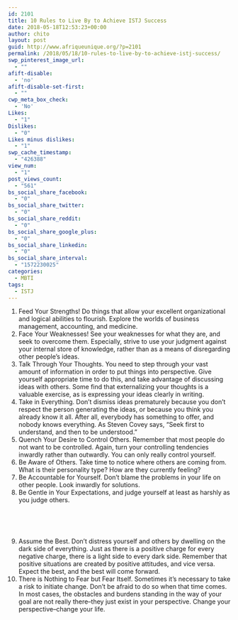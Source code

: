 ```yaml
---
id: 2101
title: 10 Rules to Live By to Achieve ISTJ Success
date: 2018-05-18T12:53:23+00:00
author: chito
layout: post
guid: http://www.afriqueunique.org/?p=2101
permalink: /2018/05/18/10-rules-to-live-by-to-achieve-istj-success/
swp_pinterest_image_url:
  - ""
afift-disable:
  - 'no'
afift-disable-set-first:
  - ""
cwp_meta_box_check:
  - 'No'
Likes:
  - "1"
Dislikes:
  - "0"
Likes minus dislikes:
  - "1"
swp_cache_timestamp:
  - "426388"
view_num:
  - "1"
post_views_count:
  - "561"
bs_social_share_facebook:
  - "0"
bs_social_share_twitter:
  - "0"
bs_social_share_reddit:
  - "0"
bs_social_share_google_plus:
  - "0"
bs_social_share_linkedin:
  - "0"
bs_social_share_interval:
  - "1572230025"
categories:
  - MBTI
tags:
  - ISTJ
---
```

  1. Feed Your Strengths! Do things that allow your excellent organizational and logical abilities to flourish. Explore the worlds of business management, accounting, and medicine.
  2. Face Your Weaknesses! See your weaknesses for what they are, and seek to overcome them. Especially, strive to use your judgment against your internal store of knowledge, rather than as a means of disregarding other people&#8217;s ideas.
  3. Talk Through Your Thoughts. You need to step through your vast amount of information in order to put things into perspective. Give yourself appropriate time to do this, and take advantage of discussing ideas with others. Some find that externalizing your thoughts is a valuable exercise, as is expressing your ideas clearly in writing.
  4. Take in Everything. Don&#8217;t dismiss ideas prematurely because you don&#8217;t respect the person generating the ideas, or because you think you already know it all. After all, everybody has something to offer, and nobody knows everything. As Steven Covey says, &#8220;Seek first to understand, and then to be understood.&#8221;
  5. Quench Your Desire to Control Others. Remember that most people do not want to be controlled. Again, turn your controlling tendencies inwardly rather than outwardly. You can only really control yourself.
  6. Be Aware of Others. Take time to notice where others are coming from. What is their personality type? How are they currently feeling?
  7. Be Accountable for Yourself. Don&#8217;t blame the problems in your life on other people. Look inwardly for solutions.
  8. Be Gentle in Your Expectations, and judge yourself at least as harshly as you judge others.

&nbsp;

&nbsp;

<ol start="9">
  <li>
    Assume the Best. Don&#8217;t distress yourself and others by dwelling on the dark side of everything. Just as there is a positive charge for every negative charge, there is a light side to every dark side. Remember that positive situations are created by positive attitudes, and vice versa. Expect the best, and the best will come forward.
  </li>
  <li>
    There is Nothing to Fear but Fear Itself. Sometimes it&#8217;s necessary to take a risk to initiate change. Don&#8217;t be afraid to do so when that time comes. In most cases, the obstacles and burdens standing in the way of your goal are not really there&#8211;they just exist in your perspective. Change your perspective&#8211;change your life.
  </li>
</ol>